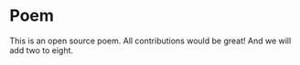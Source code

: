 # Poem
This is an open source poem. All contributions would be great!
And we will add two to eight.

